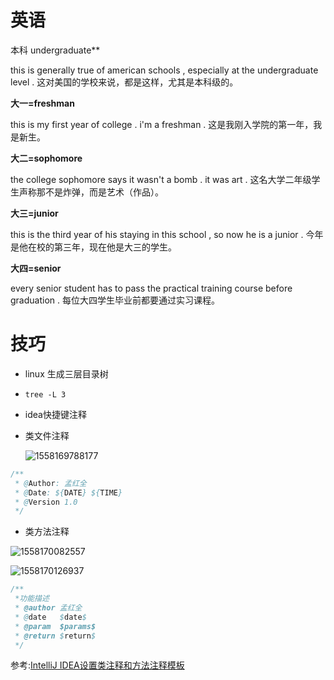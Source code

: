 # 英语

本科 undergraduate**

this is generally true of american schools , especially at the undergraduate level . 
这对美国的学校来说，都是这样，尤其是本科级的。

**大一=freshman**

this is my first year of college . i'm a freshman . 
这是我刚入学院的第一年，我是新生。

**大二=sophomore**



the college sophomore says it wasn't a bomb . it was art . 
这名大学二年级学生声称那不是炸弹，而是艺术（作品）。

**大三=junior**

this is the third year of his staying in this school , so now he is a junior . 
今年是他在校的第三年，现在他是大三的学生。

**大四=senior**

every senior student has to pass the practical training course before graduation .
每位大四学生毕业前都要通过实习课程。



# 技巧

- linux 生成三层目录树
- `tree -L 3` 



- idea快捷键注释

- 类文件注释

  

  ![1558169788177](../../.config/Typora/typora-user-images/1558169788177.png)



```java
/**
 * @Author: 孟红全
 * @Date: ${DATE} ${TIME}
 * @Version 1.0
 */
```



- 类方法注释

![1558170082557](../../.config/Typora/typora-user-images/1558170082557.png)

![1558170126937](../../.config/Typora/typora-user-images/1558170126937.png)



```java
/**
 *功能描述 
 * @author 孟红全
 * @date   $date$
 * @param  $params$ 
 * @return $return$
 */
```

参考:[IntelliJ IDEA设置类注释和方法注释模板](<https://blog.csdn.net/sikefeng/article/details/80557265>)